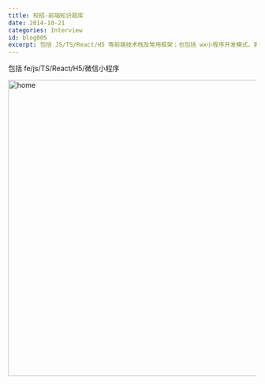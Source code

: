 ```yaml
---
title: 校招-前端知识题库
date: 2014-10-21
categories: Interview
id: blog005
excerpt: 包括 JS/TS/React/H5 等前端技术栈及常用框架；也包括 wx小程序开发模式，客户端内嵌 Hybrid 开发模式，PC 与 App 复用等相关知识体系。
---
```


包括 fe/js/TS/React/H5/微信小程序 


<img src="/images/home_center_small.jpg" alt="home" width="600"/>